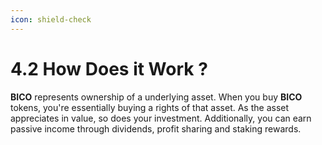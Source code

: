 ```yaml
---
icon: shield-check
---
```


# 4.2 How Does it Work ?

**BICO** represents ownership of a underlying asset. When you buy **BICO** tokens, you're essentially buying a rights of that asset. As the asset appreciates in value, so does your investment. Additionally, you can earn passive income through dividends, profit sharing and staking rewards.

